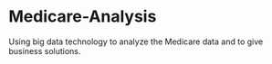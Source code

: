 # Medicare-Analysis
Using big data technology to analyze the Medicare data and to give business solutions.
